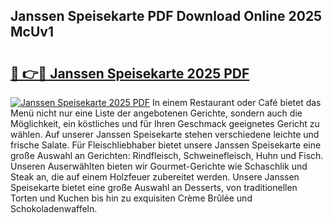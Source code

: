 ## Janssen Speisekarte PDF Download Online 2025 McUv1

# <h2><a href="http://gcb1mr.nevu.top/?p=Janssen+Speisekarte">🔗 👉🔴 Janssen Speisekarte 2025 PDF</a></h2>

[![Janssen Speisekarte 2025 PDF](https://i.imgur.com/dBaPXMq.png)](http://gcb1mr.nevu.top/?p=Janssen+Speisekarte)
In einem Restaurant oder Café bietet das Menü nicht nur eine Liste der angebotenen Gerichte, sondern auch die Möglichkeit, ein köstliches und für Ihren Geschmack geeignetes Gericht zu wählen. Auf unserer Janssen Speisekarte stehen verschiedene leichte und frische Salate. Für Fleischliebhaber bietet unsere Janssen Speisekarte eine große Auswahl an Gerichten: Rindfleisch, Schweinefleisch, Huhn und Fisch. Unseren Auserwählten bieten wir Gourmet-Gerichte wie Schaschlik und Steak an, die auf einem Holzfeuer zubereitet werden. Unsere Janssen Speisekarte bietet eine große Auswahl an Desserts, von traditionellen Torten und Kuchen bis hin zu exquisiten Crème Brûlée und Schokoladenwaffeln.
